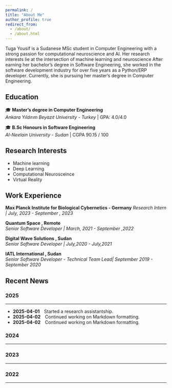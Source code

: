 ```yaml
---
permalink: /
title: "About Me"
author_profile: true
redirect_from: 
  - /about/
  - /about.html
---
```


Tuga Yousif is a Sudanese MSc student in Computer Engineering with a strong passion for computational neuroscience and AI. Her research interests lie at the intersection of machine learning and neuroscience After earning her bachelor’s degree in Software Engineering, she worked in the software development industry for over five years as a Python/ERP developer. Currently, she is pursuing her master’s degree in Computer Engineering. 



## Education

 🎓 **Master’s degree in Computer Engineering**  
 *Ankara Yıldırım Beyazıt University - Turkey* |  GPA: 4.0/4.0
 
 🎓 **B.Sc Honours in Software Engineering**  
 *Al-Neelain University - Sudan* | CGPA 90.15 / 100


## Research Interests 
* Machine learning 
* Deep Learning 
* Computational Neurosceince 
* Virtual Reality 

## Work Experience

 **Max Planck Institute for Biological Cybernetics - Germany**
 *Research Intern |  July, 2023 - September , 2023*
 
 **Quantum Space  ,  Remote**  
 *Senior Software Developer | March, 2021 - September ,2022*

 **Digital Wave Solutions  ,  Sudan**  
 *Senior Software Developer |   July,2020 - July,2021*

 **IATL International  ,   Sudan**  
 *Senior Software Developer - Technical Team Lead|   September 2019 - September 2020*

## Recent News

### 2025
---
- **2025-04-01** <span style="padding-left: 10px;">
Started a research assistantship.
- **2025-04-02**  <span style="padding-left: 10px;">
 Continued working on Markdown formatting.
- **2025-04-02**  <span style="padding-left: 10px;">
  Continued working on Markdown formatting.

### 2024
---




### 2023
---


### 2022
---



